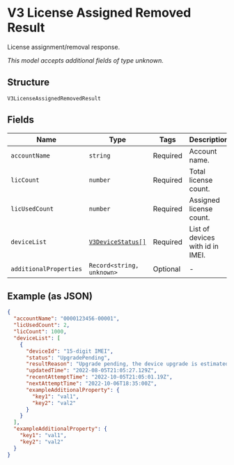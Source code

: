 
# V3 License Assigned Removed Result

License assignment/removal response.

*This model accepts additional fields of type unknown.*

## Structure

`V3LicenseAssignedRemovedResult`

## Fields

| Name | Type | Tags | Description |
|  --- | --- | --- | --- |
| `accountName` | `string` | Required | Account name. |
| `licCount` | `number` | Required | Total license count. |
| `licUsedCount` | `number` | Required | Assigned license count. |
| `deviceList` | [`V3DeviceStatus[]`](../../doc/models/v3-device-status.md) | Required | List of devices with id in IMEI. |
| `additionalProperties` | `Record<string, unknown>` | Optional | - |

## Example (as JSON)

```json
{
  "accountName": "0000123456-00001",
  "licUsedCount": 2,
  "licCount": 1000,
  "deviceList": [
    {
      "deviceId": "15-digit IMEI",
      "status": "UpgradePending",
      "resultReason": "Upgrade pending, the device upgrade is estimated to be scheduled for 06 Oct 22 18:05 UTC",
      "updatedTime": "2022-08-05T21:05:27.129Z",
      "recentAttemptTime": "2022-10-05T21:05:01.19Z",
      "nextAttemptTime": "2022-10-06T18:35:00Z",
      "exampleAdditionalProperty": {
        "key1": "val1",
        "key2": "val2"
      }
    }
  ],
  "exampleAdditionalProperty": {
    "key1": "val1",
    "key2": "val2"
  }
}
```

